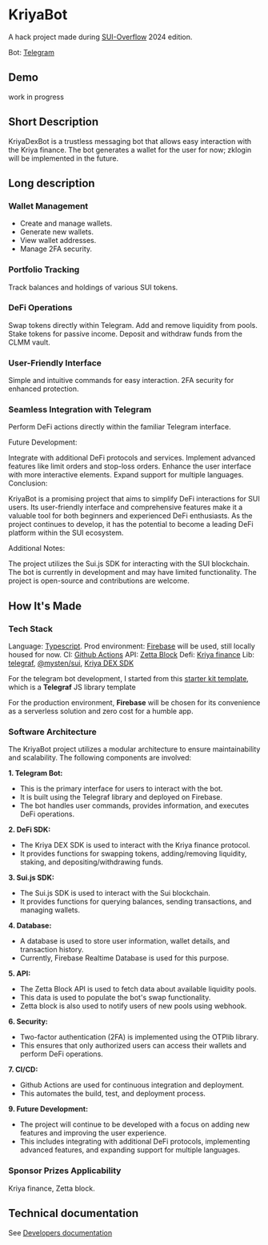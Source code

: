 # KriyaBot

A hack project made during [SUI-Overflow](https://sui-overflow.devfolio.co/) 2024 edition.

Bot: [Telegram](https://telegram.me/KriyaDExBot)

## Demo

work in progress

## Short Description

KriyaDexBot is a trustless messaging bot that allows easy interaction with the Kriya finance. The bot generates a wallet for the user for now; zklogin will be implemented in the future.

## Long description

### Wallet Management

- Create and manage wallets.
- Generate new wallets.
- View wallet addresses.
- Manage 2FA security.

### Portfolio Tracking

Track balances and holdings of various SUI tokens.

### DeFi Operations

Swap tokens directly within Telegram.
Add and remove liquidity from pools.
Stake tokens for passive income.
Deposit and withdraw funds from the CLMM vault.

### User-Friendly Interface

Simple and intuitive commands for easy interaction.
2FA security for enhanced protection.

### Seamless Integration with Telegram

Perform DeFi actions directly within the familiar Telegram interface.


Future Development:

Integrate with additional DeFi protocols and services.
Implement advanced features like limit orders and stop-loss orders.
Enhance the user interface with more interactive elements.
Expand support for multiple languages.
Conclusion:

KriyaBot is a promising project that aims to simplify DeFi interactions for SUI users. Its user-friendly interface and comprehensive features make it a valuable tool for both beginners and experienced DeFi enthusiasts. As the project continues to develop, it has the potential to become a leading DeFi platform within the SUI ecosystem.

Additional Notes:

The project utilizes the Sui.js SDK for interacting with the SUI blockchain.
The bot is currently in development and may have limited functionality.
The project is open-source and contributions are welcome.

## How It's Made

### Tech Stack

Language: [Typescript](https://www.typescriptlang.org/).
Prod environment: [Firebase](https://firebase.google.com/) will be used, still locally housed for now.
CI: [Github Actions](https://help.github.com/en/actions)
API: [Zetta Block](zettablock.com)
Defi: [Kriya finance](kriya.finance)
Lib:  [telegraf](https://telegraf.js.org), [@mysten/sui](https://www.npmjs.com/package/sui), [Kriya DEX SDK](https://www.npmjs.com/package/kriya-dex-sdk)

For the telegram bot development, I started from this [starter kit template](https://github.com/ptkdev-boilerplate/node-telegram-bot-boilerplate), which is a **Telegraf** JS library template

For the production environment, **Firebase** will be chosen for its convenience as a serverless solution and zero cost for a humble app.

### Software Architecture

The KriyaBot project utilizes a modular architecture to ensure maintainability and scalability. The following components are involved:

**1. Telegram Bot:**

- This is the primary interface for users to interact with the bot.
- It is built using the Telegraf library and deployed on Firebase.
- The bot handles user commands, provides information, and executes DeFi operations.

**2. DeFi SDK:**

- The Kriya DEX SDK is used to interact with the Kriya finance protocol.
- It provides functions for swapping tokens, adding/removing liquidity, staking, and depositing/withdrawing funds.

**3. Sui.js SDK:**

- The Sui.js SDK is used to interact with the Sui blockchain.
- It provides functions for querying balances, sending transactions, and managing wallets.

**4. Database:**

- A database is used to store user information, wallet details, and transaction history.
- Currently, Firebase Realtime Database is used for this purpose.

**5. API:**

- The Zetta Block API is used to fetch data about available liquidity pools.
- This data is used to populate the bot's swap functionality.
- Zetta block is also used to notify users of new pools using webhook.

**6. Security:**

- Two-factor authentication (2FA) is implemented using the OTPlib library.
- This ensures that only authorized users can access their wallets and perform DeFi operations.

**7. CI/CD:**

- Github Actions are used for continuous integration and deployment.
- This automates the build, test, and deployment process.

**9. Future Development:**

- The project will continue to be developed with a focus on adding new features and improving the user experience.
- This includes integrating with additional DeFi protocols, implementing advanced features, and expanding support for multiple languages.


### Sponsor Prizes Applicability

Kriya finance, Zetta block.

## Technical documentation

See [Developers documentation](docs/00-Developers-documentation.md)